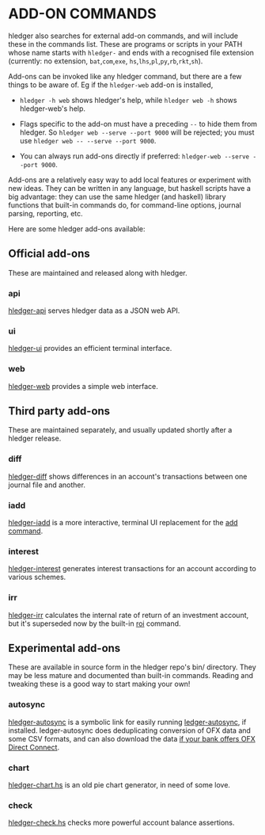 # ADD-ON COMMANDS

hledger also searches for external add-on commands, and will include these in the commands list.
These are programs or scripts in your PATH whose name starts with `hledger-`
and ends with a recognised file extension 
(currently: no extension, `bat`,`com`,`exe`, `hs`,`lhs`,`pl`,`py`,`rb`,`rkt`,`sh`).

Add-ons can be invoked like any hledger command, but there are a few things to be aware of.
Eg if the `hledger-web` add-on is installed,

- `hledger -h web` shows hledger's help, while `hledger web -h` shows hledger-web's help.
  
- Flags specific to the add-on must have a preceding `--` to hide them from hledger.
  So `hledger web --serve --port 9000` will be rejected; you must use `hledger web -- --serve --port 9000`.

- You can always run add-ons directly if preferred: `hledger-web --serve --port 9000`.

Add-ons are a relatively easy way to add local features or experiment with new ideas.
They can be written in any language, but haskell scripts have a big advantage:
they can use the same hledger (and haskell) library functions that built-in commands do,
for command-line options, journal parsing, reporting, etc.

Here are some hledger add-ons available:

## Official add-ons

These are maintained and released along with hledger.   

### api
[hledger-api](hledger-api.html) serves hledger data as a JSON web API. 

### ui
[hledger-ui](hledger-ui.html) provides an efficient terminal interface. 

### web
[hledger-web](hledger-web.html) provides a simple web interface.

## Third party add-ons

These are maintained separately, and usually updated shortly after a hledger release.

### diff

[hledger-diff](http://hackage.haskell.org/package/hledger-diff)
shows differences in an account's transactions between one journal file and another.

### iadd

[hledger-iadd](http://hackage.haskell.org/package/hledger-iadd)
is a more interactive, terminal UI replacement for the [add command](hledger.html#add). 

### interest

[hledger-interest](http://hackage.haskell.org/package/hledger-interest)
generates interest transactions for an account according to various schemes. 

### irr
[hledger-irr](http://hackage.haskell.org/package/hledger-irr)
calculates the internal rate of return of an investment account,
but it's superseded now by the built-in [roi](#roi) command. 

## Experimental add-ons
  
These are available in source form in the hledger repo's bin/ directory.
They may be less mature and documented than built-in commands.
Reading and tweaking these is a good way to start making your own!

### autosync

[hledger-autosync](https://github.com/simonmichael/hledger/blob/master/bin/hledger-autosync) 
is a symbolic link for easily running 
[ledger-autosync](https://pypi.python.org/pypi/ledger-autosync), if installed. 
ledger-autosync does deduplicating conversion of OFX data and some CSV formats,
and can also download the data 
[if your bank offers OFX Direct Connect](http://wiki.gnucash.org/wiki/OFX_Direct_Connect_Bank_Settings). 

### chart

[hledger-chart.hs](https://github.com/simonmichael/hledger/blob/master/bin/hledger-chart.hs#L47)
is an old pie chart generator, in need of some love.

### check

[hledger-check.hs](https://github.com/simonmichael/hledger/blob/master/bin/hledger-check.hs)
checks more powerful account balance assertions.

